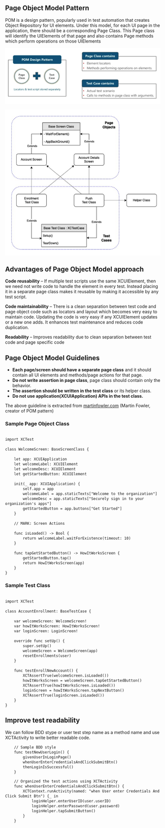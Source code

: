 ## Page Object Model Pattern
POM is a design pattern, popularly used in test automation that creates Object Repository for UI elements. 
Under this model, for each UI page in the application, there should be a corresponding Page Class. This Page class will identify the UIElements of that page and also contains Page methods which perform operations on those UIElements

![POM Design Pattern](/Principles/images/POM-Design-Pattern.png)

![Basic Structure of POM framework](/Principles/images/POM-structure.png)

## Advantages of Page Object Model approach
**Code reusability** – If multiple test scripts use the same XCUIElement, then we need not write code to handle the element in every test. Instead placing it in a separate page class makes it reusable by making it accessible by any test script.

**Code maintainability** – There is a clean separation between test code and page object code such as locators and layout which becomes very easy to maintain code. Updating the code is very easy if any XCUIElement updates or a new one adds. It enhances test maintenance and reduces code duplication.

**Readability** – Improves readability due to clean separation between test code and page specific code

## Page Object Model Guidelines
- **Each page/screen should have a separate page class** and it should contain all UI elements and methods/page actions for that page.
- **Do not write assertion in page class**, page class should contain only the behavior. 
- **The assertion should be written in the test class** or its helper class.
- **Do not use application(XCUIApplication) APIs in the test class.**

The above guideline is extracted from [martinfowler.com](https://martinfowler.com/bliki/PageObject.html)   (Martin Fowler, creator of POM pattern)

### Sample Page Object Class
```

import XCTest

class WelcomeScreen: BaseScreenClass {
    
    let app: XCUIApplication
    let welcomeLabel: XCUIElement
    let welcomeDesc: XCUIElement
    let getStartedButton: XCUIElement
    
    init(_ app: XCUIApplication) {
        self.app = app
        welcomeLabel = app.staticTexts["Welcome to the organization"]
        welcomeDesc = app.staticTexts["Securely sign in to your organization's apps"]
        getStartedButton = app.buttons["Get Started"]
    }
    
    // MARK: Screen Actions

    func isLoaded() -> Bool {
        return welcomeLabel.waitForExistence(timeout: 10)
    }
    
    func tapGetStartedButton() -> HowItWorksScreen {
        getStartedButton.tap()
        return HowItWorksScreen(app)
    }
}
```

### Sample Test Class
```

import XCTest

class AccountEnrollment: BaseTestCase {
    
    var welcomeScreen: WelcomeScreen!
    var howItWorksScreen: HowItWorksScreen!
    var loginScreen: LoginScreen!
    
    override func setUp() {
        super.setUp()
        welcomeScreen = WelcomeScreen(app)
        resetEnrollments(user)
    }
    
    func testEnrollNewAccount() {
        XCTAssertTrue(welcomeScreen.isLoaded())
        howItWorksScreen = welcomeScreen.tapGetStartedButton()
        XCTAssertTrue(howItWorksScreen.isLoaded())
        loginScreen = howItWorksScreen.tapNextButton()
        XCTAssertTrue(loginScreen.isLoaded())
    }
}
```


## Improve test readability
We can follow BDD stype or user test step name as a method name and use XCTActivity to write better readable code.

```
    // Sample BDD style
    func testNewUserLogin() {
        givenUserInLoginPage()
        whenUserEnterCredentialsAndClickSubmitBtn()
        thenLoginIsSuccessful()
    }
```

```
    // Organized the test actions using XCTActivity
    func whenUserEnterCredentialsAndClickSubmitBtn() {
        XCTContext.runActivity(named: "when User enter Credentials And Click Submit Btn") {_ in
            loginHelper.enterUserID(user.userID)
            loginHelper.enterPassword(user.password)
            loginHelper.tapSubmitButton()
        }
    }
```

